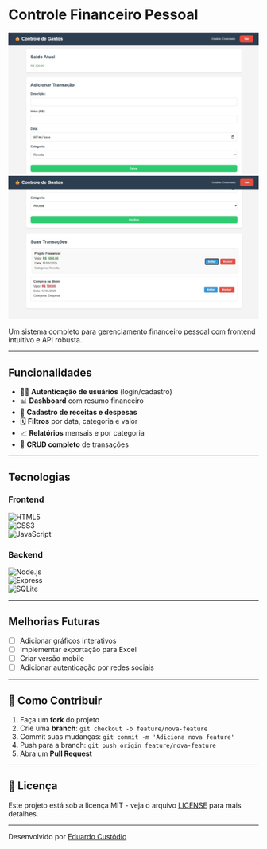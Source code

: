 # Controle Financeiro Pessoal

![Preview da Aplicação](https://github.com/ductvi/api-controle-gastos/blob/main/imagens/print1.jpg?raw=true)  
![Preview da Aplicação2](https://github.com/ductvi/api-controle-gastos/blob/main/imagens/print2.jpg?raw=true)  

Um sistema completo para gerenciamento financeiro pessoal com frontend intuitivo e API robusta.

---

## Funcionalidades

- 🧑‍💻 **Autenticação de usuários** (login/cadastro)  
- 📊 **Dashboard** com resumo financeiro  
- 💸 **Cadastro de receitas e despesas**  
- 🗓️ **Filtros** por data, categoria e valor  
- 📈 **Relatórios** mensais e por categoria  
- 🔄 **CRUD completo** de transações  

---

## Tecnologias

### Frontend  
![HTML5](https://img.shields.io/badge/HTML5-E34F26?style=flat&logo=html5&logoColor=white)  
![CSS3](https://img.shields.io/badge/CSS3-1572B6?style=flat&logo=css3&logoColor=white)  
![JavaScript](https://img.shields.io/badge/JavaScript-F7DF1E?style=flat&logo=javascript&logoColor=black)  

### Backend  
![Node.js](https://img.shields.io/badge/Node.js-339933?style=flat&logo=nodedotjs&logoColor=white)  
![Express](https://img.shields.io/badge/Express-000000?style=flat&logo=express&logoColor=white)  
![SQLite](https://img.shields.io/badge/SQLite-003B57?style=flat&logo=sqlite&logoColor=white)  

---

## Melhorias Futuras

- [ ] Adicionar gráficos interativos  
- [ ] Implementar exportação para Excel  
- [ ] Criar versão mobile  
- [ ] Adicionar autenticação por redes sociais  

---

## 🤝 Como Contribuir

1. Faça um **fork** do projeto  
2. Crie uma **branch**: `git checkout -b feature/nova-feature`  
3. Commit suas mudanças: `git commit -m 'Adiciona nova feature'`  
4. Push para a branch: `git push origin feature/nova-feature`  
5. Abra um **Pull Request**  

---

## 📄 Licença

Este projeto está sob a licença MIT - veja o arquivo [LICENSE](LICENSE) para mais detalhes.

---

Desenvolvido por [Eduardo Custódio](https://github.com/ductvi)
